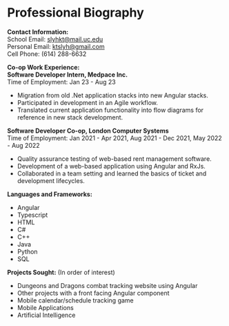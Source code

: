 # Professional Biography
**Contact Information:**<br>
School Email: slyhkt@mail.uc.edu<br>
Personal Email: ktslyh@gmail.com<br>
Cell Phone: (614) 288-6632<br>

**Co-op Work Experience:**<br>
**Software Developer Intern, Medpace Inc.**<br>
Time of Employment: Jan 23 - Aug 23
- Migration from old .Net application stacks into new Angular stacks.
- Participated in development in an Agile workflow.
- Translated current application functionality into flow diagrams for reference in new stack development.

**Software Developer Co-op, London Computer Systems**<br>
Time of Employment: Jan 2021 - Apr 2021, Aug 2021 - Dec 2021, May 2022 - Aug 2022
- Quality assurance testing of web-based rent management software.
- Development of a web-based application using Angular and RxJs.
- Collaborated in a team setting and learned the basics of ticket and development lifecycles.

**Languages and Frameworks:**
- Angular
- Typescript
- HTML
- C#
- C++
- Java
- Python
- SQL

**Projects Sought:** (In order of interest)
- Dungeons and Dragons combat tracking website using Angular
- Other projects with a front facing Angular component
- Mobile calendar/schedule tracking game
- Mobile Applications
- Artificial Intelligence
